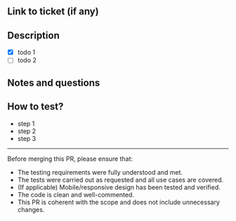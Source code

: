 ## Link to ticket (if any) 

## Description

- [x] todo 1
- [ ] todo 2

## Notes and questions

## How to test?

- step 1
- step 2
- step 3

---

Before merging this PR, please ensure that:

- The testing requirements were fully understood and met.
- The tests were carried out as requested and all use cases are covered.
- (If applicable) Mobile/responsive design has been tested and verified.
- The code is clean and well-commented.
- This PR is coherent with the scope and does not include unnecessary changes.
